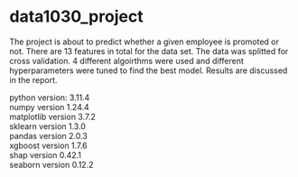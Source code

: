 # data1030_project
The project is about to predict whether a given employee is promoted or not. There are 13 features in total for the data set. The data was splitted for cross validation. 4 different algoirthms were used and different hyperparameters were tuned to find the best model. Results are discussed in the report.

python version: 3.11.4 <br>
numpy version 1.24.4 <br>
matplotlib version 3.7.2 <br>
sklearn version 1.3.0 <br>
pandas version 2.0.3 <br>
xgboost version 1.7.6 <br>
shap version 0.42.1 <br>
seaborn version 0.12.2 
